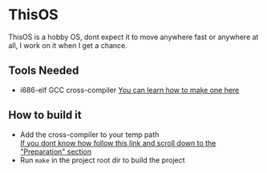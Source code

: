 # ThisOS
ThisOS is a hobby OS, dont expect it to move anywhere fast or anywhere at all, I work on it when I get a chance.

## Tools Needed
- i686-elf GCC cross-compiler
[You can learn how to make one here](https://wiki.osdev.org/GCC_Cross-Compiler)

## How to build it
- Add the cross-compiler to your temp path  
[If you dont know how follow this link and scroll down to the "Preparation" section](https://wiki.osdev.org/GCC_Cross-Compiler)
- Run `make` in the project root dir to build the project
